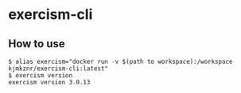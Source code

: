 exercism-cli
============

How to use
----------

```
$ alias exercism="docker run -v $(path to workspace):/workspace kjmkznr/exercism-cli:latest"
$ exercism version
exercism version 3.0.13
```
